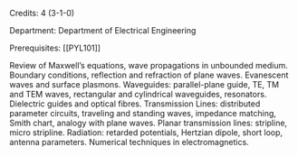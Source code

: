 Credits: 4 (3-1-0)

Department: Department of Electrical Engineering

Prerequisites: [[PYL101]]

Review of Maxwell’s equations, wave propagations in unbounded medium. Boundary conditions, reflection and refraction of plane waves. Evanescent waves and surface plasmons. Waveguides: parallel-plane guide, TE, TM and TEM waves, rectangular and cylindrical waveguides, resonators. Dielectric guides and optical fibres. Transmission Lines: distributed parameter circuits, traveling and standing waves, impedance matching, Smith chart, analogy with plane waves. Planar transmission lines: stripline, micro stripline. Radiation: retarded potentials, Hertzian dipole, short loop, antenna parameters. Numerical techniques in electromagnetics.